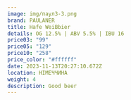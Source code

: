 ```yaml
---
image: img/паул3-3.png
brand: PAULANER
title: Hafe WeiBbier
details: OG 12.5% | ABV 5.5% | IBU 16
price03: "99"
price05: "129"
price10: "258"
price_color: "#ffffff"
date: 2023-11-13T20:27:10.672Z
location: НІМЕЧЧИНА
weight: 4
description: Good beer
---
```

